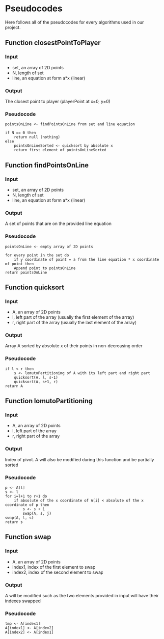 # Pseudocodes
Here follows all of the pseudocodes for every algorithms used in our project.

## Function closestPointToPlayer
### Input
- set, an array of 2D points
- N, length of set
- line, an equation at form a*x (linear)
### Output
The closest point to player (playerPoint at x=0, y=0)

### Pseudocode
```
pointsOnLine <- findPointsOnLine from set and line equation

if N == 0 then
    return null (nothing)
else
    pointsOnLineSorted <- quicksort by absolute x
    return first element of pointsOnLineSorted
```

## Function findPointsOnLine
### Input
- set, an array of 2D points
- N, length of set
- line, an equation at form a*x (linear)
### Output
A set of points that are on the provided line equation

### Pseudocode
```
pointsOnLine <- empty array of 2D points

for every point in the set do
    if y coordinate of point = a from the line equation * x coordinate of point then
    Append point to pointsOnLine
return pointsOnLine
```

## Function quicksort
### Input
- A, an array of 2D points
- l, left part of the array (usually the first element of the array)
- r, right part of the array (usually the last element of the array)
### Output
Array A sorted by absolute x of their points in non-decreasing order

### Pseudocode
```
if l < r then
    s <- lomutoPartitioning of A with its left part and right part
    quicksort(A, l, s-1)
    quicksort(A, s+1, r)
return A
```

## Function lomutoPartitioning
### Input
- A, an array of 2D points
- l, left part of the array
- r, right part of the array
### Output
Index of pivot. A will also be modified during this function and be partially sorted

### Pseudocode
```
p <- A[l]
s <- l
for i=l+1 to r+1 do
    if absolute of the x coordinate of A[i] < absolute of the x coordinate of p then
        s <- s + 1
        swap(A, s, j)
swap(A, l, s)
return s
```

## Function swap
### Input
- A, an array of 2D points
- index1, index of the first element to swap
- index2, index of the second element to swap
### Output
A will be modified such as the two elements provided in input will have their indexes swapped

### Pseudocode
```
tmp <- A[index1]
A[index1] <- A[index2]
A[index2] <- A[index1]
```

